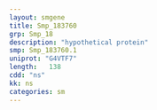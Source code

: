 ```yaml
---
layout: smgene
title: Smp_183760
grp: Smp_18
description: "hypothetical protein"
smp: Smp_183760.1
uniprot: "G4VTF7"
length:   138
cdd: "ns"
kk: ns
categories: sm
---
```

